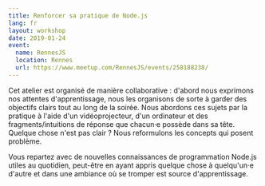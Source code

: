 ```yaml
---
title: Renforcer sa pratique de Node.js
lang: fr
layout: workshop
date: 2019-01-24
event:
  name: RennesJS
  location: Rennes
  url: https://www.meetup.com/RennesJS/events/258188238/
---
```


Cet atelier est organisé de manière collaborative : d'abord nous exprimons nos attentes d'apprentissage, nous les organisons de sorte à garder des objectifs clairs tout au long de la soirée. Nous abordons ces sujets par la pratique à l'aide d'un vidéoprojecteur, d'un ordinateur et des fragments/intuitions de réponse que chacun·e possède dans sa tête. Quelque chose n'est pas clair ? Nous reformulons les concepts qui posent problème.

Vous repartez avec de nouvelles connaissances de programmation Node.js utiles au quotidien, peut-être en ayant appris quelque chose à quelqu'un·e d'autre et dans une ambiance où se tromper est source d'apprentissage.
